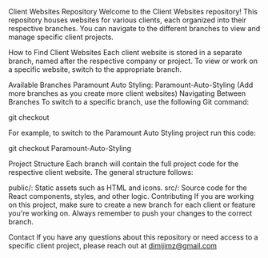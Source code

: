 Client Websites Repository
Welcome to the Client Websites repository! This repository houses websites for various clients, each organized into their respective branches. You can navigate to the different branches to view and manage specific client projects.

How to Find Client Websites
Each client website is stored in a separate branch, named after the respective company or project. To view or work on a specific website, switch to the appropriate branch.

Available Branches
Paramount Auto Styling: Paramount-Auto-Styling
(Add more branches as you create more client websites)
Navigating Between Branches
To switch to a specific branch, use the following Git command:

git checkout <branch-name>

For example, to switch to the Paramount Auto Styling project run this code:

git checkout Paramount-Auto-Styling


Project Structure
Each branch will contain the full project code for the respective client website. The general structure follows:

public/: Static assets such as HTML and icons.
src/: Source code for the React components, styles, and other logic.
Contributing
If you are working on this project, make sure to create a new branch for each client or feature you're working on. Always remember to push your changes to the correct branch.

Contact
If you have any questions about this repository or need access to a specific client project, please reach out at dimijimz@gmail.com
